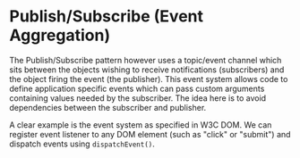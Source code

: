 # Publish/Subscribe (Event Aggregation)
The Publish/Subscribe pattern however uses a topic/event channel which sits between the objects wishing to receive notifications (subscribers) and the object firing the event (the publisher). This event system allows code to define application specific events which can pass custom arguments containing values needed by the subscriber. The idea here is to avoid dependencies between the subscriber and publisher.

A clear example is the event system as specified in W3C DOM. We can register event listener to any DOM element (such as "click" or "submit") and dispatch events using `dispatchEvent()`.